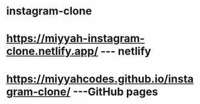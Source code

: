 # instagram-clone

# https://miyyah-instagram-clone.netlify.app/   --- netlify

# https://miyyahcodes.github.io/instagram-clone/   ---GitHub pages
